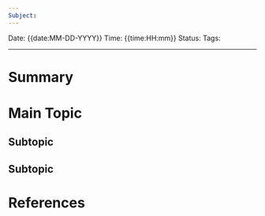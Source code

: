 ```yaml
---
Subject: 
---
```

Date: {{date:MM-DD-YYYY}} 
Time: {{time:HH:mm}}
Status: 
Tags: 

-----

# Summary 


# Main Topic
## Subtopic
## Subtopic



# References
